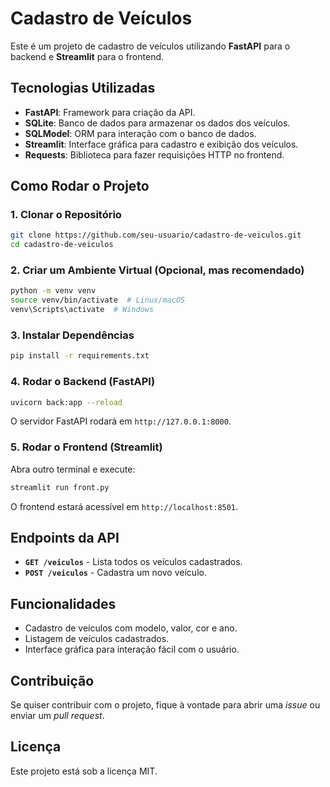 # Cadastro de Veículos

Este é um projeto de cadastro de veículos utilizando **FastAPI** para o backend e **Streamlit** para o frontend.

## Tecnologias Utilizadas

- **FastAPI**: Framework para criação da API.
- **SQLite**: Banco de dados para armazenar os dados dos veículos.
- **SQLModel**: ORM para interação com o banco de dados.
- **Streamlit**: Interface gráfica para cadastro e exibição dos veículos.
- **Requests**: Biblioteca para fazer requisições HTTP no frontend.

## Como Rodar o Projeto

### 1. Clonar o Repositório
```bash
git clone https://github.com/seu-usuario/cadastro-de-veiculos.git
cd cadastro-de-veiculos
```

### 2. Criar um Ambiente Virtual (Opcional, mas recomendado)
```bash
python -m venv venv
source venv/bin/activate  # Linux/macOS
venv\Scripts\activate  # Windows
```

### 3. Instalar Dependências
```bash
pip install -r requirements.txt
```

### 4. Rodar o Backend (FastAPI)
```bash
uvicorn back:app --reload
```

O servidor FastAPI rodará em `http://127.0.0.1:8000`.

### 5. Rodar o Frontend (Streamlit)
Abra outro terminal e execute:
```bash
streamlit run front.py
```

O frontend estará acessível em `http://localhost:8501`.

## Endpoints da API

- **`GET /veiculos`** - Lista todos os veículos cadastrados.
- **`POST /veiculos`** - Cadastra um novo veículo.

## Funcionalidades

- Cadastro de veículos com modelo, valor, cor e ano.
- Listagem de veículos cadastrados.
- Interface gráfica para interação fácil com o usuário.

## Contribuição
Se quiser contribuir com o projeto, fique à vontade para abrir uma *issue* ou enviar um *pull request*.

## Licença
Este projeto está sob a licença MIT.

